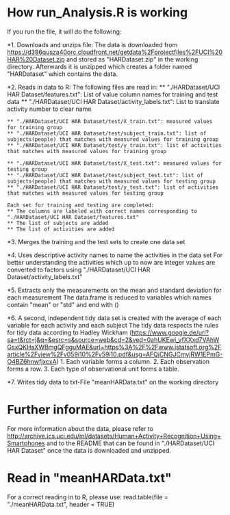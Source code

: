 # How run_Analysis.R is working

If you run the file, it will do the following:

*1. Downloads and unzips file:
	The data is downloaded from https://d396qusza40orc.cloudfront.net/getdata%2Fprojectfiles%2FUCI%20HAR%20Dataset.zip and stored as "HARDataset.zip" in the working directory.
	Afterwards it is unzipped which creates a folder named "HARDataset" which contains the data.

*2. Reads in data to R:
	The following files are read in:
	** "./HARDataset/UCI HAR Dataset/features.txt": List of value column names for training and test data
	** "./HARDataset/UCI HAR Dataset/activity_labels.txt": List to translate activity number to clear name
	
	** "./HARDataset/UCI HAR Dataset/test/X_train.txt": measured values for training group
	** "./HARDataset/UCI HAR Dataset/test/subject_train.txt": list of subjects(people) that matches with measured values for training group
	** "./HARDataset/UCI HAR Dataset/test/y_train.txt": list of activities that matches with measured values for training group
	
	** "./HARDataset/UCI HAR Dataset/test/X_test.txt": measured values for testing group
	** "./HARDataset/UCI HAR Dataset/test/subject_test.txt": list of subjects(people) that matches with measured values for testing group
	** "./HARDataset/UCI HAR Dataset/test/y_test.txt": list of activities that matches with measured values for testing group
	
	Each set for training and testing are completed:
	** The columns are labeled with correct names corresponding to "./HARDataset/UCI HAR Dataset/features.txt"
	** The list of subjects are added
	** The list of activities are added
	
*3. Merges the training and the test sets to create one data set

*4. Uses descriptive activity names to name the activities in the data set
	For better understanding the activities which up to now are integer values are converted to factors using "./HARDataset/UCI HAR Dataset/activity_labels.txt"

*5. Extracts only the measurements on the mean and standard deviation for each measurement
	The data.frame is reduced to variables which names contain "mean" or "std" and end with ()
	
*6. A second, independent tidy data set is created with the average of each variable for each activity and each subject
	The tidy data respects the rules for tidy data according to Hadley Wickham (https://www.google.de/url?sa=t&rct=j&q=&esrc=s&source=web&cd=2&ved=0ahUKEwi_vfXXxd7VAhWGsxQKHaXWBmgQFgguMAE&url=https%3A%2F%2Fwww.jstatsoft.org%2Farticle%2Fview%2Fv059i10%2Fv59i10.pdf&usg=AFQjCNGJCmyjRW1EPmG-O4BZ6hnwfjxcxA)
	1. Each variable forms a column.
	2. Each observation forms a row.
	3. Each type of observational unit forms a table.
	
*7. Writes tidy data to txt-File "meanHARData.txt" on the working directory

# Further information on data
For more information about the data, please refer to http://archive.ics.uci.edu/ml/datasets/Human+Activity+Recognition+Using+Smartphones
and to the README that can be found in "./HARDataset/UCI HAR Dataset" once the data is downloaded and unzipped.

# Read in "meanHARData.txt"
For a correct reading in to R, please use: read.table(file = "./meanHARData.txt", header = TRUE)
